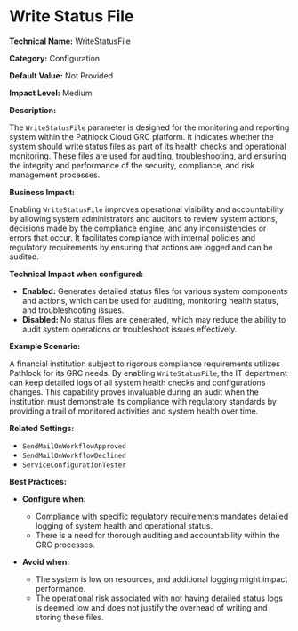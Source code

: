# Write Status File

**Technical Name:** WriteStatusFile

**Category:** Configuration

**Default Value:** Not Provided

**Impact Level:** Medium

**Description:**

The `WriteStatusFile` parameter is designed for the monitoring and reporting system within the Pathlock Cloud GRC platform. It indicates whether the system should write status files as part of its health checks and operational monitoring. These files are used for auditing, troubleshooting, and ensuring the integrity and performance of the security, compliance, and risk management processes.

**Business Impact:**

Enabling `WriteStatusFile` improves operational visibility and accountability by allowing system administrators and auditors to review system actions, decisions made by the compliance engine, and any inconsistencies or errors that occur. It facilitates compliance with internal policies and regulatory requirements by ensuring that actions are logged and can be audited.

**Technical Impact when configured:**

- **Enabled:** Generates detailed status files for various system components and actions, which can be used for auditing, monitoring health status, and troubleshooting issues.
- **Disabled:** No status files are generated, which may reduce the ability to audit system operations or troubleshoot issues effectively.

**Example Scenario:**

A financial institution subject to rigorous compliance requirements utilizes Pathlock for its GRC needs. By enabling `WriteStatusFile`, the IT department can keep detailed logs of all system health checks and configurations changes. This capability proves invaluable during an audit when the institution must demonstrate its compliance with regulatory standards by providing a trail of monitored activities and system health over time.

**Related Settings:**

- `SendMailOnWorkflowApproved`
- `SendMailOnWorkflowDeclined`
- `ServiceConfigurationTester`

**Best Practices:** 

- **Configure when:**
  - Compliance with specific regulatory requirements mandates detailed logging of system health and operational status.
  - There is a need for thorough auditing and accountability within the GRC processes.

- **Avoid when:**
  - The system is low on resources, and additional logging might impact performance.
  - The operational risk associated with not having detailed status logs is deemed low and does not justify the overhead of writing and storing these files.